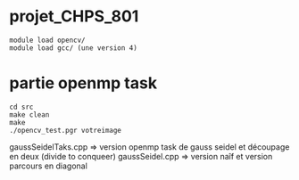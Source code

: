 # projet_CHPS_801

```
module load opencv/
module load gcc/ (une version 4)
```

# partie openmp task
```
cd src
make clean
make
./opencv_test.pgr votreimage
```
gaussSeidelTaks.cpp => version openmp task de gauss seidel et découpage en deux (divide to conqueer)
gaussSeidel.cpp => version naîf et version parcours en diagonal